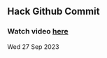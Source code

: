 
 ## Hack Github Commit 
 ### Watch video <a href="https://www.youtube.com">here</a> 
 Wed 27 Sep 2023 
